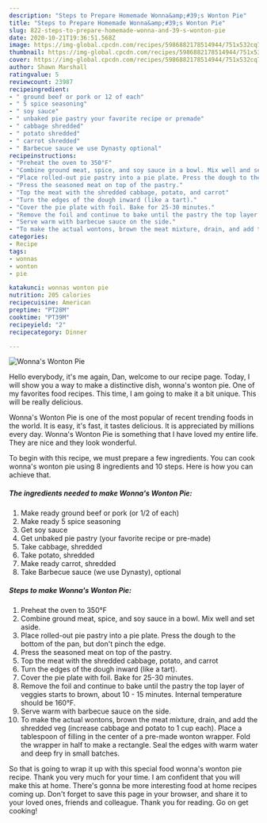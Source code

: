 ```yaml
---
description: "Steps to Prepare Homemade Wonna&amp;#39;s Wonton Pie"
title: "Steps to Prepare Homemade Wonna&amp;#39;s Wonton Pie"
slug: 822-steps-to-prepare-homemade-wonna-and-39-s-wonton-pie
date: 2020-10-21T19:36:51.568Z
image: https://img-global.cpcdn.com/recipes/5986882178514944/751x532cq70/wonnas-wonton-pie-recipe-main-photo.jpg
thumbnail: https://img-global.cpcdn.com/recipes/5986882178514944/751x532cq70/wonnas-wonton-pie-recipe-main-photo.jpg
cover: https://img-global.cpcdn.com/recipes/5986882178514944/751x532cq70/wonnas-wonton-pie-recipe-main-photo.jpg
author: Shawn Marshall
ratingvalue: 5
reviewcount: 23987
recipeingredient:
- " ground beef or pork or 12 of each"
- " 5 spice seasoning"
- " soy sauce"
- " unbaked pie pastry your favorite recipe or premade"
- " cabbage shredded"
- " potato shredded"
- " carrot shredded"
- " Barbecue sauce we use Dynasty optional"
recipeinstructions:
- "Preheat the oven to 350°F"
- "Combine ground meat, spice, and soy sauce in a bowl. Mix well and set aside."
- "Place rolled-out pie pastry into a pie plate. Press the dough to the bottom of the pan, but don&#39;t pinch the edge."
- "Press the seasoned meat on top of the pastry."
- "Top the meat with the shredded cabbage, potato, and carrot"
- "Turn the edges of the dough inward (like a tart)."
- "Cover the pie plate with foil. Bake for 25-30 minutes."
- "Remove the foil and continue to bake until the pastry the top layer of veggies starts to brown, about 10 - 15 minutes. Internal temperature should be 160°F."
- "Serve warm with barbecue sauce on the side."
- "To make the actual wontons, brown the meat mixture, drain, and add the shredded veg (increase cabbage and potato to 1 cup each). Place a tablespoon of filling in the center of a pre-made wonton wrapper. Fold the wrapper in half to make a rectangle. Seal the edges with warm water and deep fry in small batches."
categories:
- Recipe
tags:
- wonnas
- wonton
- pie

katakunci: wonnas wonton pie 
nutrition: 205 calories
recipecuisine: American
preptime: "PT28M"
cooktime: "PT39M"
recipeyield: "2"
recipecategory: Dinner

---
```



![Wonna&#39;s Wonton Pie](https://img-global.cpcdn.com/recipes/5986882178514944/751x532cq70/wonnas-wonton-pie-recipe-main-photo.jpg)

Hello everybody, it's me again, Dan, welcome to our recipe page. Today, I will show you a way to make a distinctive dish, wonna&#39;s wonton pie. One of my favorites food recipes. This time, I am going to make it a bit unique. This will be really delicious.

Wonna&#39;s Wonton Pie is one of the most popular of recent trending foods in the world. It is easy, it's fast, it tastes delicious. It is appreciated by millions every day. Wonna&#39;s Wonton Pie is something that I have loved my entire life. They are nice and they look wonderful.




To begin with this recipe, we must prepare a few ingredients. You can cook wonna&#39;s wonton pie using 8 ingredients and 10 steps. Here is how you can achieve that.

<!--inarticleads1-->

##### The ingredients needed to make Wonna&#39;s Wonton Pie:

1. Make ready  ground beef or pork (or 1/2 of each)
1. Make ready  5 spice seasoning
1. Get  soy sauce
1. Get  unbaked pie pastry (your favorite recipe or pre-made)
1. Take  cabbage, shredded
1. Take  potato, shredded
1. Make ready  carrot, shredded
1. Take  Barbecue sauce (we use Dynasty), optional




<!--inarticleads2-->

##### Steps to make Wonna&#39;s Wonton Pie:

1. Preheat the oven to 350°F
1. Combine ground meat, spice, and soy sauce in a bowl. Mix well and set aside.
1. Place rolled-out pie pastry into a pie plate. Press the dough to the bottom of the pan, but don&#39;t pinch the edge.
1. Press the seasoned meat on top of the pastry.
1. Top the meat with the shredded cabbage, potato, and carrot
1. Turn the edges of the dough inward (like a tart).
1. Cover the pie plate with foil. Bake for 25-30 minutes.
1. Remove the foil and continue to bake until the pastry the top layer of veggies starts to brown, about 10 - 15 minutes. Internal temperature should be 160°F.
1. Serve warm with barbecue sauce on the side.
1. To make the actual wontons, brown the meat mixture, drain, and add the shredded veg (increase cabbage and potato to 1 cup each). Place a tablespoon of filling in the center of a pre-made wonton wrapper. Fold the wrapper in half to make a rectangle. Seal the edges with warm water and deep fry in small batches.




So that is going to wrap it up with this special food wonna&#39;s wonton pie recipe. Thank you very much for your time. I am confident that you will make this at home. There's gonna be more interesting food at home recipes coming up. Don't forget to save this page in your browser, and share it to your loved ones, friends and colleague. Thank you for reading. Go on get cooking!
